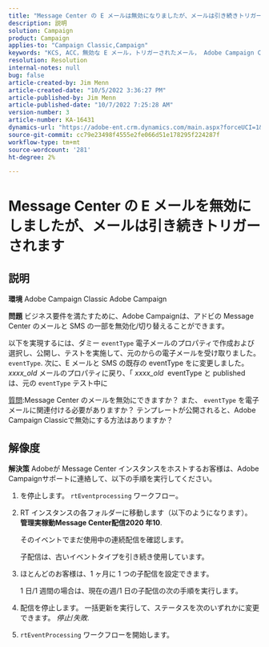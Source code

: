 ```yaml
---
title: "Message Center の E メールは無効になりましたが、メールは引き続きトリガーされます"
description: 説明
solution: Campaign
product: Campaign
applies-to: "Campaign Classic,Campaign"
keywords: "KCS, ACC，無効な E メール，トリガーされたメール， Adobe Campaign Classic, Adobe Campaign，トラブルシューティング"
resolution: Resolution
internal-notes: null
bug: false
article-created-by: Jim Menn
article-created-date: "10/5/2022 3:36:27 PM"
article-published-by: Jim Menn
article-published-date: "10/7/2022 7:25:28 AM"
version-number: 3
article-number: KA-16431
dynamics-url: "https://adobe-ent.crm.dynamics.com/main.aspx?forceUCI=1&pagetype=entityrecord&etn=knowledgearticle&id=59385078-c344-ed11-bba1-000d3a3064b8"
source-git-commit: cc79e23498f4555e2fe066d51e178295f224287f
workflow-type: tm+mt
source-wordcount: '281'
ht-degree: 2%

---
```


# Message Center の E メールを無効にしましたが、メールは引き続きトリガーされます

## 説明


<b>環境</b>
Adobe Campaign Classic Adobe Campaign

<b>問題</b>
ビジネス要件を満たすために、Adobe Campaignは、アドビの Message Center のメールと SMS の一部を無効化/切り替えることができます。

以下を実現するには、ダミー `eventType` 電子メールのプロパティで作成および選択し、公開し、テストを実施して、元のからの電子メールを受け取りました。 `eventType`.
次に、E メールと SMS の既存の eventType をに変更しました。 *xxxx_old* メールのプロパティに戻り、「 *xxxx_old*  eventType と published は、元の `eventType` テスト中に

<u>質問</u>:Message Center のメールを無効にできますか？
また、 `eventType` を電子メールに関連付ける必要がありますか？
テンプレートが公開されると、Adobe Campaign Classicで無効にする方法はありますか？


## 解像度


<b>解決策</b>
Adobeが Message Center インスタンスをホストするお客様は、Adobe Campaignサポートに連絡して、以下の手順を実行してください。

1. を停止します。 `rtEventprocessing` ワークフロー。
2. RT インスタンスの各フォルダーに移動します（以下のようになります）。 <b>管理</b><b>実稼動</b><b>Message Center</b><b>配信</b><b>2020 年</b><b>10</b>.

   そのイベントでまだ使用中の連続配信を確認します。

   子配信は、古いイベントタイプを引き続き使用しています。
3. ほとんどのお客様は、1 ヶ月に 1 つの子配信を設定できます。

   1 日/1 週間の場合は、現在の週/1 日の子配信の次の手順を実行します。
4. 配信を停止します。 一括更新を実行して、ステータスを次のいずれかに変更できます。 *停止*/*失敗*.
5. `rtEventProcessing` ワークフローを開始します。

